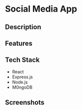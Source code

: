 # Social Media App


## Description

## Features

## Tech Stack

* React
* Express.js
* Node.js
* M0ngoDB


## Screenshots

